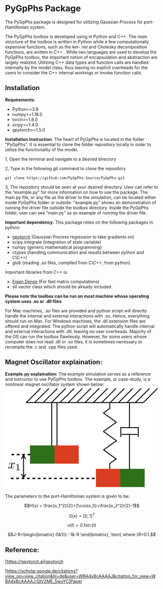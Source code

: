 # PyGpPhs Package

The PyGpPhs package is designed for utilizing Gaussian Process for port-Hamiltonian system.

The PyGpPhs toolbox is developed using in Python and C++. The main
structure of the toolbox is written in Python while a
few computationally expensive functions, such as the ker-
nel and Cholesky decomposition functions, are written
in C++ . While two languages are used to develop the
PyGpPhs toolbox, the important notion of encapsulation
and abstraction are largely realized. Utilizing C++ data
types and function calls are handled internally by the
model class, thus leaving no explicit overheads for the users
to consider the C++ internal workings or invoke function
calls.

## Installation

**Requirements**:
- Python>=3.8
- numpy>=1.18.0 
- torch>=1.8.0 
- scipy>=1.4.0 
- gpytorch>=1.5.0

**Installation Instruction**:
The heart of PyGpPhs is located in the folder "PyGpPhs". It is essential to 
clone the folder repository locally in order to utilize the functionality of the 
model.

1, Open the terminal and navigate to a desired directory

2, Type in the following git command to clone the repository
```commandline
git clone https://github.com/PyGpPhs-Source/PyGpPhs.git
```

3, The repository should be seen at your desired directory. User can refer to the "example.py" 
for more information on how to use the package. The main.py file, or any file as the driver
to the simulation, can be located either inside PyGpPhs folder or outside. "example.py" shows an demonstration
of running the driver file outside the toolbox directory. Inside the PyGpPhs folder,
user can see "main.py" as an example of running the driver file.

**Important dependency:**
This package relies on the following packages in python:
- [gpytorch](https://github.com/cornellius-gp/gpytorch/tree/master) (Gaussian Process regression to take gradients on)
- scipy.integrate (integration of state variable)
- numpy (generic mathematical programming)
- ctypes (handling communication and results between python and C\C++)
- glob (reading .so files, compiled from C\C++, from python)

Important libraries from C++ is:
- [Eigen Dense](https://eigen.tuxfamily.org/index.php?title=Main_Page) (For fast matrix computations)
- stl vector class which should be already included.

**Please note the toolbox can be run on most machine whose operating system uses .so or .dll files**

For Mac machines, .so files are provided and python script will directly handle the internal and external interactions with .so.
Hence, everything should run on Mac. For Windows machines, the .dll extension files are offered and integrated. The python script will automatically handle
internal and external interactions with .dll, leaving no user overheads. Majority of the OS can run the toolbox flawlessly.
However, for some users whose computer does not read .dll or .so files, it is sometimes necessary to recompile the .c and .cpp files used.


## Magnet Oscillator explaination:
**Example.py explaination:**
The example simulation serves as a reference and instructor to use PyGpPhs toolbox. The example, or case-study,
is a nonlinear magnet oscillator system shown below:
![Alt Text](./magnet_oscillator.png)

The parameters to the port-Hamiltonian system is given to be:
```math
H(x) = \frac{x_1^2}{2}+2\cos(x_0)+\frac{x_2^2}{2}-1
```

```math
G(x)=[0, 1]^T
```

```math
u(t)=0.1\sin(t)
```

```math
J-R=\begin{bmatrix}
        0&1\\\
        -1&-R
    \end{bmatrix}, \text{ where }R=0.1.
```

## Reference:
[https://gpytorch.ai]gpytorch

[https://scholar.google.de/citations?view_op=view_citation&hl=de&user=WBA4xBcAAAAJ&citation_for_view=WBA4xBcAAAAJ:QIV2ME_5wuYC]Paper
